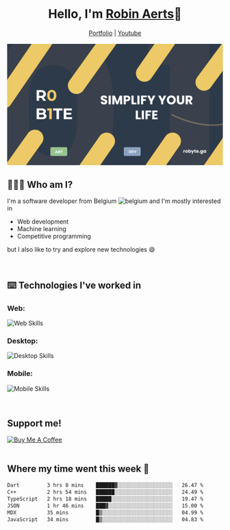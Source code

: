 <h1 align="center">Hello, I'm <a href="https://robyte.ga" target="_blank">Robin Aerts</a>🙌</h1>

<div align="center">
  <a target="_blank" href="https://robyte.ga">Portfolio</a>
  |
  <a target="_blank" href="https://www.youtube.com/channel/UCo98-m_pFHFvA_0AjzqhZeA">Youtube</a>
</div>
<br/>

<div align="center">
<img src="https://github.com/robinaerts/robinaerts/blob/main/assets/banner.png?raw=true"/>
</div>
  
## 🤷🏼‍♂️ Who am I?
I'm a software developer from Belgium ![belgium](https://github.com/yammadev/flag-icons/blob/master/png/BE.png) and I'm mostly interested in

- Web development
- Machine learning
- Competitive programming

 but I also like to try and explore new technologies :smile:
 
<br/>

## ⌨️ Technologies I've worked in
### Web:

![Web Skills](https://skills.thijs.gg/icons?i=html,css,js,react,next,firebase,mongo,nodejs&theme=light)

### Desktop:

![Desktop Skills](https://skills.thijs.gg/icons?i=cpp,cs,python)

### Mobile:

![Mobile Skills](https://skills.thijs.gg/icons?i=dart,flutter)


<br/>

## Support me!

<a href="https://www.buymeacoffee.com/robinaerts" target="_blank"><img src="https://cdn.buymeacoffee.com/buttons/v2/default-yellow.png" alt="Buy Me A Coffee" style="height: 60px !important;width: 217px !important;" ></a>
<br/>
<br/>

## Where my time went this week 🦜

<!--START_SECTION:waka-->

```text
Dart         3 hrs 8 mins    ██████▓░░░░░░░░░░░░░░░░░░   26.47 %
C++          2 hrs 54 mins   ██████░░░░░░░░░░░░░░░░░░░   24.49 %
TypeScript   2 hrs 18 mins   █████░░░░░░░░░░░░░░░░░░░░   19.47 %
JSON         1 hr 46 mins    ███▓░░░░░░░░░░░░░░░░░░░░░   15.00 %
MDX          35 mins         █▒░░░░░░░░░░░░░░░░░░░░░░░   04.99 %
JavaScript   34 mins         █▒░░░░░░░░░░░░░░░░░░░░░░░   04.83 %
```

<!--END_SECTION:waka-->
